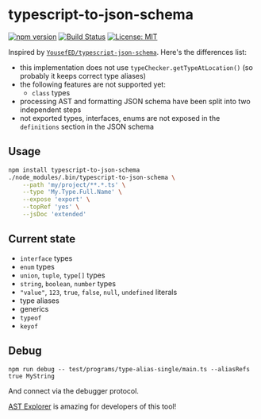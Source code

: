 # typescript-to-json-schema

[![npm version](https://img.shields.io/npm/v/typescript-to-json-schema.svg)](https://www.npmjs.com/package/typescript-to-json-schema)
[![Build Status](https://travis-ci.org/xiag-ag/typescript-to-json-schema.svg?branch=master)](https://travis-ci.org/xiag-ag/typescript-to-json-schema)
[![License: MIT](https://img.shields.io/badge/License-MIT-yellow.svg)](https://opensource.org/licenses/MIT)

Inspired by [`YousefED/typescript-json-schema`](https://github.com/YousefED/typescript-json-schema). Here's the differences list:

* this implementation does not use `typeChecker.getTypeAtLocation()` (so probably it keeps correct type aliases)
* the following features are not supported yet:
  * `class` types
* processing AST and formatting JSON schema have been split into two independent steps
* not exported types, interfaces, enums are not exposed in the `definitions` section in the JSON schema

## Usage

```bash
npm install typescript-to-json-schema
./node_modules/.bin/typescript-to-json-schema \
    --path 'my/project/**.*.ts' \
    --type 'My.Type.Full.Name' \
    --expose 'export' \
    --topRef 'yes' \
    --jsDoc 'extended'
```

## Current state

* `interface` types
* `enum` types
* `union`, `tuple`, `type[]` types
* `string`, `boolean`, `number` types
* `"value"`, `123`, `true`, `false`, `null`, `undefined` literals
* type aliases
* generics
* `typeof`
* `keyof`

## Debug

`npm run debug -- test/programs/type-alias-single/main.ts --aliasRefs true MyString`

And connect via the debugger protocol.

[AST Explorer](https://astexplorer.net/) is amazing for developers of this tool!
